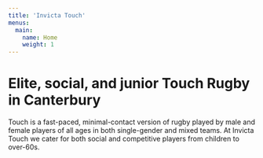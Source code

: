 ```yaml
---
title: 'Invicta Touch'
menus:
  main:
    name: Home
    weight: 1
---
```


# Elite, social, and junior Touch Rugby in Canterbury

Touch is a fast-paced, minimal-contact version of rugby played by male and female players of
all ages in both single-gender and mixed teams.
At Invicta Touch we cater for both social and competitive players from children to
over-60s.

